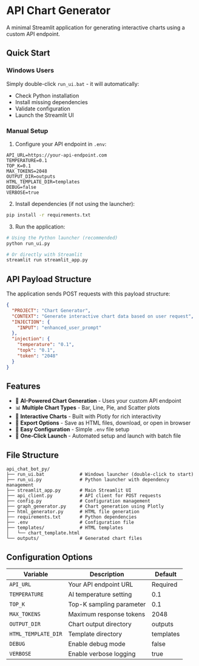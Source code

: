# API Chart Generator

A minimal Streamlit application for generating interactive charts using a custom API endpoint.

## Quick Start

### Windows Users
Simply double-click `run_ui.bat` - it will automatically:
- Check Python installation
- Install missing dependencies
- Validate configuration
- Launch the Streamlit UI

### Manual Setup

1. Configure your API endpoint in `.env`:
```env
API_URL=https://your-api-endpoint.com
TEMPERATURE=0.1
TOP_K=0.1
MAX_TOKENS=2048
OUTPUT_DIR=outputs
HTML_TEMPLATE_DIR=templates
DEBUG=false
VERBOSE=true
```

2. Install dependencies (if not using the launcher):
```bash
pip install -r requirements.txt
```

3. Run the application:
```bash
# Using the Python launcher (recommended)
python run_ui.py

# Or directly with Streamlit
streamlit run streamlit_app.py
```

## API Payload Structure

The application sends POST requests with this payload structure:
```json
{
  "PROJECT": "Chart Generator",
  "CONTEXT": "Generate interactive chart data based on user request",
  "INJECTION": {
    "INPUT": "enhanced_user_prompt"
  },
  "injection": {
    "temperature": "0.1",
    "topk": "0.1", 
    "token": "2048"
  }
}
```

## Features

- 🤖 **AI-Powered Chart Generation** - Uses your custom API endpoint
- 📊 **Multiple Chart Types** - Bar, Line, Pie, and Scatter plots
- 🎨 **Interactive Charts** - Built with Plotly for rich interactivity
- 💾 **Export Options** - Save as HTML files, download, or open in browser
- 🔧 **Easy Configuration** - Simple `.env` file setup
- 🚀 **One-Click Launch** - Automated setup and launch with batch file

## File Structure

```
api_chat_bot_py/
├── run_ui.bat             # Windows launcher (double-click to start)
├── run_ui.py              # Python launcher with dependency management
├── streamlit_app.py       # Main Streamlit UI
├── api_client.py          # API client for POST requests
├── config.py              # Configuration management
├── graph_generator.py     # Chart generation using Plotly
├── html_generator.py      # HTML file generation
├── requirements.txt       # Python dependencies
├── .env                   # Configuration file
├── templates/             # HTML templates
│   └── chart_template.html
└── outputs/               # Generated chart files
```

## Configuration Options

| Variable | Description | Default |
|----------|-------------|---------|
| `API_URL` | Your API endpoint URL | Required |
| `TEMPERATURE` | AI temperature setting | 0.1 |
| `TOP_K` | Top-K sampling parameter | 0.1 |
| `MAX_TOKENS` | Maximum response tokens | 2048 |
| `OUTPUT_DIR` | Chart output directory | outputs |
| `HTML_TEMPLATE_DIR` | Template directory | templates |
| `DEBUG` | Enable debug mode | false |
| `VERBOSE` | Enable verbose logging | true |
